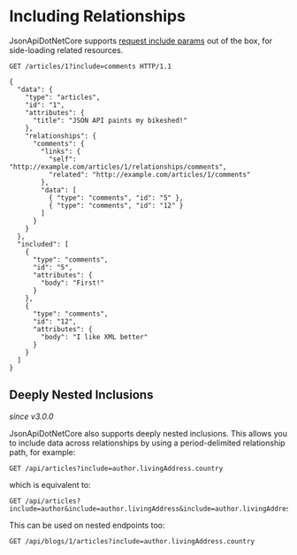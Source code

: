 # Including Relationships

JsonApiDotNetCore supports [request include params](http://jsonapi.org/format/#fetching-includes) out of the box,
for side-loading related resources.

```http
GET /articles/1?include=comments HTTP/1.1

{
  "data": {
    "type": "articles",
    "id": "1",
    "attributes": {
      "title": "JSON API paints my bikeshed!"
    },
    "relationships": {
      "comments": {
        "links": {
          "self": "http://example.com/articles/1/relationships/comments",
          "related": "http://example.com/articles/1/comments"
        },
        "data": [
          { "type": "comments", "id": "5" },
          { "type": "comments", "id": "12" }
        ]
      }
    }
  },
  "included": [
    {
      "type": "comments",
      "id": "5",
      "attributes": {
        "body": "First!"
      }
    },
    {
      "type": "comments",
      "id": "12",
      "attributes": {
        "body": "I like XML better"
      }
    }
  ]
}
```

## Deeply Nested Inclusions

_since v3.0.0_

JsonApiDotNetCore also supports deeply nested inclusions.
This allows you to include data across relationships by using a period-delimited relationship path, for example:

```http
GET /api/articles?include=author.livingAddress.country
```

which is equivalent to:

```http
GET /api/articles?include=author&include=author.livingAddress&include=author.livingAddress.country
```

This can be used on nested endpoints too:

```http
GET /api/blogs/1/articles?include=author.livingAddress.country
```
